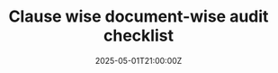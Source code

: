 ---
title: Clause wise document-wise audit checklist
linkTitle: Clause wise document-wise audit checklist
date: '2025-05-01T21:00:00Z'
weight: 1
description: No content
draft: false
ref: clause-wise-document-wise-audit-checklist
---